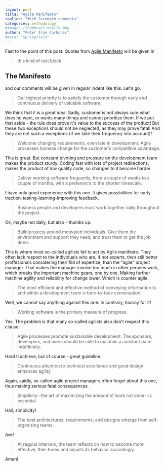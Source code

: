```yaml
---
layout: post
title: "Agile Manifesto"
tagline: "With Strength comments"
categories: methodology
#image: /thumbnail-mobile.png
author: "Peter Iron Carbonic"
#meta: "Springfield"
---
```


Fast to the point of this post. Quotes from [Agile Manifesto](http://agilemanifesto.org/principles.html) will be given in

>this kind of text block

## The Manifesto

and our comments will be given in regular indent like this. Let's go.

>Our highest priority is to satisfy the customer
>through early and continuous delivery
>of valuable software.

We think that it is a great idea. Sadly, customer is not always sure what does he want, or wants many things and cannot prioritize them. If we put that aside - the rule does prove it's value to the success of the product! But these two exceptions should not be neglected, as they may prove fatal! And they are not such a exceptions (if we take their frequency into account)!

>Welcome changing requirements, even late in 
>development. Agile processes harness change for 
>the customer's competitive advantage.

This is great. But constant pivoting and pressure on the development team makes the product sturdy. Coding fast with lots of project redirections, makes the product of low quality code, so changes to it become harder.

>Deliver working software frequently, from a 
>couple of weeks to a couple of months, with a 
>preference to the shorter timescale.

I have only good experience with this one. It gives possibilities for early traction-testing-learning-improving feedback.

>Business people and developers must work 
>together daily throughout the project.

Ok, maybe not daily, but also - thumbs up.

>Build projects around motivated individuals. 
>Give them the environment and support they need, 
>and trust them to get the job done.

This is where most so-called agilists fail to act by Agile manifesto. They often lack respect to the individuals who are, if not experts, then still better proffesionals considering their fild of expertize, than the "agile" project manager. That makes the manager involve too much in other peoples work, which breaks the important machine gears, one by one. Making further machine agility and reilability for change lower. Which is counter agile.

>The most efficient and effective method of 
>conveying information to and within a development 
>team is face-to-face conversation.

Well, we cannot say anything against this one. In contrary, hooray for it!

>Working software is the primary measure of progress.

Yes. The problem is that many so-called agilists also don't respect this clause.

>Agile processes promote sustainable development. 
>The sponsors, developers, and users should be able 
>to maintain a constant pace indefinitely.

Hard ti achieve, but of course - great guideline.

>Continuous attention to technical excellence 
>and good design enhances agility.

Again, saidly, so-called agile project managers often forget about this one, thus making serious fatal consequences.

>Simplicity--the art of maximizing the amount 
>of work not done--is essential.

Hail, simplicity!

>The best architectures, requirements, and designs 
>emerge from self-organizing teams.

Ave!

>At regular intervals, the team reflects on how 
>to become more effective, then tunes and adjusts 
>its behavior accordingly.

Amen!

